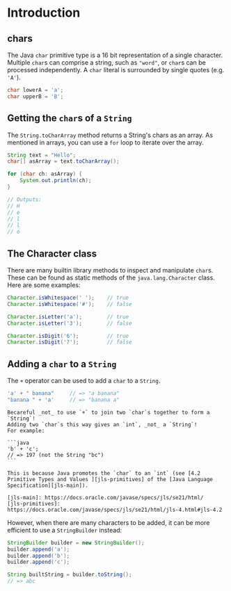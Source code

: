 # Introduction

## chars

The Java `char` primitive type is a 16 bit representation of a single character.
Multiple `char`s can comprise a string, such as `"word"`, or `char`s can be processed independently.
A `char` literal is surrounded by single quotes (e.g. `'A'`).

```java
char lowerA = 'a';
char upperB = 'B';
```

## Getting the `char`s of a `String`

The `String.toCharArray` method returns a String's chars as an array.
As mentioned in arrays, you can use a `for` loop to iterate over the array.

```java
String text = "Hello";
char[] asArray = text.toCharArray();

for (char ch: asArray) {
    System.out.println(ch);
}

// Outputs:
// H
// e
// l
// l
// o
```

## The Character class

There are many builtin library methods to inspect and manipulate `char`s.
These can be found as static methods of the `java.lang.Character` class.
Here are some examples:

```java
Character.isWhitespace(' ');    // true
Character.isWhitespace('#');    // false

Character.isLetter('a');        // true
Character.isLetter('3');        // false

Character.isDigit('6');         // true
Character.isDigit('?');         // false
```

## Adding a `char` to a `String`

The `+` operator can be used to add a `char` to a `String`.

```java
'a' + " banana"     // => "a banana"
"banana " + 'a'     // => "banana a"
```

~~~~exercism/caution
Becareful _not_ to use `+` to join two `char`s together to form a `String`!
Adding two `char`s this way gives an `int`, _not_ a `String`!
For example:

```java
'b' + 'c';
// => 197 (not the String "bc")
```

This is because Java promotes the `char` to an `int` (see [4.2 Primitive Types and Values ][jls-primitives] of the [Java Language Specification][jls-main]).

[jls-main]: https://docs.oracle.com/javase/specs/jls/se21/html/
[jls-primitives]: https://docs.oracle.com/javase/specs/jls/se21/html/jls-4.html#jls-4.2
~~~~

However, when there are many characters to be added, it can be more efficient to use a `StringBuilder` instead:

```java
StringBuilder builder = new StringBuilder();
builder.append('a');
builder.append('b');
builder.append('c');

String builtString = builder.toString();
// => abc
```

